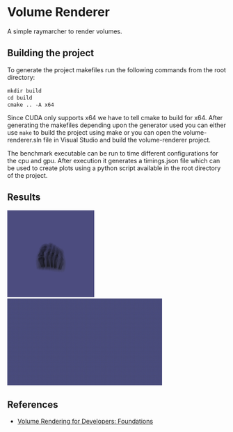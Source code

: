 # Volume Renderer
A simple raymarcher to render volumes.

## Building the project
To generate the project makefiles run the following commands from the root directory: 

    mkdir build  
    cd build  
    cmake .. -A x64  

Since CUDA only supports x64 we have to tell cmake to build for x64. After generating the makefiles depending upon the generator used you can either use `make` to build the project using make or you can open the volume-renderer.sln file in Visual Studio and build the volume-renderer project.

The benchmark executable can be run to time different configurations for the cpu and gpu. After execution it generates a timings.json file which can be used to create plots using a python script available in the root directory of the project.

## Results

<img src="./examples/foot.png" height="200"/>
<img src="./examples/explosion.gif" height="200"/>

## References

- [Volume Rendering for Developers: Foundations](https://www.scratchapixel.com/lessons/3d-basic-rendering/volume-rendering-for-developers/intro-volume-rendering.html)